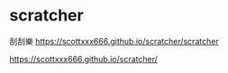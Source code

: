 # scratcher

刮刮樂
https://scottxxx666.github.io/scratcher/scratcher

https://scottxxx666.github.io/scratcher/
